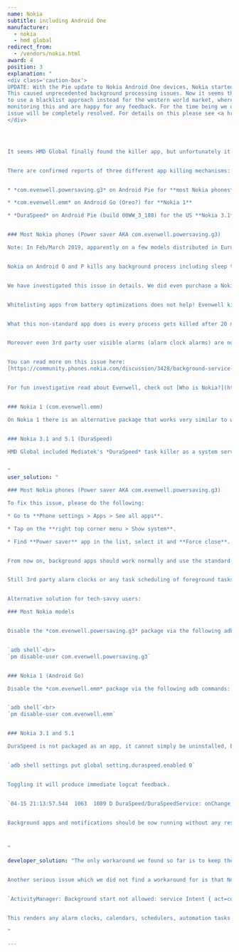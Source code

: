 ```yaml
---
name: Nokia
subtitle: including Android One
manufacturer:
  - nokia
  - hmd global
redirect_from:
  - /vendors/nokia.html
award: 4
position: 3
explanation: "
<div class='caution-box'>
UPDATE: With the Pie update to Nokia Android One devices, Nokia started to roll out a whitelist policy based task killer app internationally.
This caused unprecedented background processing issues. Now it seems they realized the mistake and Nokia is slowly rolling out fixes
to use a blacklist approach instead for the western world market, where Chinese releases still use the whitelist approach. We are still
monitoring this and are happy for any feedback. For the time being we did improve the crap score of Nokia by one and we hope this
issue will be completely resolved. For details on this please see <a href=\"https://github.com/urbandroid-team/dont-kill-my-app/issues/55\">here</a>.
</div>




It seems HMD Global finally found the killer app, but unfortunately it is killing other apps!


There are confirmed reports of three different app killing mechanisms:


* *com.evenwell.powersaving.g3* on Android Pie for **most Nokia phones**

* *com.evenwell.emm* on Android Go (Oreo?) for **Nokia 1**

* *DuraSpeed* on Android Pie (build 00WW_3_180) for the US **Nokia 3.1** (TA-1049, TA-1063) and **Nokia 5.1**


### Most Nokia phones (Power saver AKA com.evenwell.powersaving.g3)

Note: In Feb/March 2019, apparently on a few models distributed in Europe and US, the Evenwell Power Saver has been reworked to not kill the apps as aggressively, which largely resolves all issues for those models.


Nokia on Android O and P kills any background process including sleep tracking (or any other sport tracking) after 20 minutes if the screen is off. Also when killed all alarms are stopped which renders for example any alarm clock apps useless.


We have investigated this issue in details. We did even purchase a Nokia 6.1 to be able to reproduce the issue. The problem only occurs on Nokia devices with Android Pie. Nokia started to bundle a toxic app (package: com.evenwell.powersaving.g3 or com.evenwell.emm, name: Power saver) with their devices by some 3rd party company Evenwell. This app kills apps in the most brutal way we have seen so far among Android vendors.


Whitelisting apps from battery optimizations does not help! Evenwell kills even whitelisted apps.


What this non-standard app does is every process gets killed after 20 minutes regardless it is actually supposed to be running and doing a useful job for the user. Also alarms are not triggered. The aim is apparently to save your battery by rendering tracking apps and other apps that use background processing useless.


Moreover even 3rd party user visible alarms (alarm clock alarms) are not triggering properly on Nokia as foreground services cannot be started from background on Nokia. This is a serious issue unparalleled to any other vendor. We did not yet find a workaround for this :(. 3rd party alarms clock / calendars etc... won't be realiable on Nokia.


You can read more on this issue here:
[https://community.phones.nokia.com/discussion/3428/background-service-killed-even-when-whitelisted](https://community.phones.nokia.com/discussion/3428/background-service-killed-even-when-whitelisted)


For fun investigative read about Evenwell, check out [Who is Nokia?](https://medium.com/@roundedeverett/who-is-nokia-cb24ecbc52a9)


### Nokia 1 (com.evenwell.emm)

On Nokia 1 there is an alternative package that works very similar to what the com.evenwell.powersaving.g3 package is doing on the higher end models.


### Nokia 3.1 and 5.1 (DuraSpeed)

HMD Global included Mediatek's *DuraSpeed* task killer as a system service. Since DuraSpeed is not packaged as an app, it cannot simply be uninstalled, but it does have a secret settings switch that will enable or disable the service.


"
user_solution: "

### Most Nokia phones (Power saver AKA com.evenwell.powersaving.g3)

To fix this issue, please do the following:

* Go to **Phone settings > Apps > See all apps**.

* Tap on the **right top corner menu > Show system**.

* Find **Power saver** app in the list, select it and **Force close**. It will remain stopped for a while, but will restart itself eventually.


From now on, background apps should work normally and use the standard Android battery optimizations.


Still 3rd party alarm clocks or any task scheduling of foreground tasks at a particular time won't work. ~~We do not have any solution for this at the moment~~ UPDATE: in our preliminary tests it seems that force stopping or uninstalling the **Power saver** app also fixes alarms and starting of foreground services, until the Power saver restarts.


Alternative solution for tech-savvy users:

### Most Nokia models


Disable the *com.evenwell.powersaving.g3* package via the following adb commands:


`adb shell`<br>
`pm disable-user com.evenwell.powersaving.g3`


### Nokia 1 (Android Go)

Disable the *com.evenwell.emm* package via the following adb commands:


`adb shell`<br>
`pm disable-user com.evenwell.emm`


### Nokia 3.1 and 5.1

DuraSpeed is not packaged as an app, it cannot simply be uninstalled, but it does have a secret settings switch that will enable or disable the service. The flag is not exposed in the Settings app; it can only be manipulated through adb.


`adb shell settings put global setting.duraspeed.enabled 0`


Toggling it will produce immediate logcat feedback.


`04-15 21:13:57.544  1063  1089 D DuraSpeed/DuraSpeedService: onChange, checked: false`


Background apps and notifications should be now running without any restrictions - even after a factory reset and enabling all of HMD's evenwell apps (including com.evenwell.powersaving.g3).



"

developer_solution: "The only workaround we found so far is to keep the screen on all time your process runs. Yes, this is very battery consuming. As usually, vendors trying to safe your battery cause much bigger battery drain on this kind of workarounds. An alternative to this is to turn the screen on only less than every 20 minutes.


Another serious issue which we did not find a workaround for is that Nokia does not allow to start service using `startForegroundService()` when the process is not on background. We cannot reproduce it in few minutes after the process gets to background, but after ~hours there is the following message in the log:


`ActivityManager: Background start not allowed: service Intent { act=com.myapp.ALARM_ALERT flg=0x4 pkg=com.myapp (has extras) } to com.myapp/.MyService from pid=-1 uid=666 pkg=com.myapp startFg?=true`


This renders any alarm clocks, calendars, schedulers, automation tasks or any other processing at specified time useless.

"

---
```

